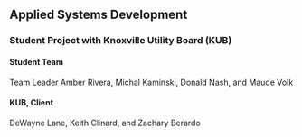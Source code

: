 
  ## Applied Systems Development
  ### Student Project with Knoxville Utility Board (KUB)

  #### Student Team
  Team Leader Amber Rivera, Michal Kaminski, Donald Nash, and Maude Volk

  #### KUB, Client
  DeWayne Lane, Keith Clinard, and Zachary Berardo
